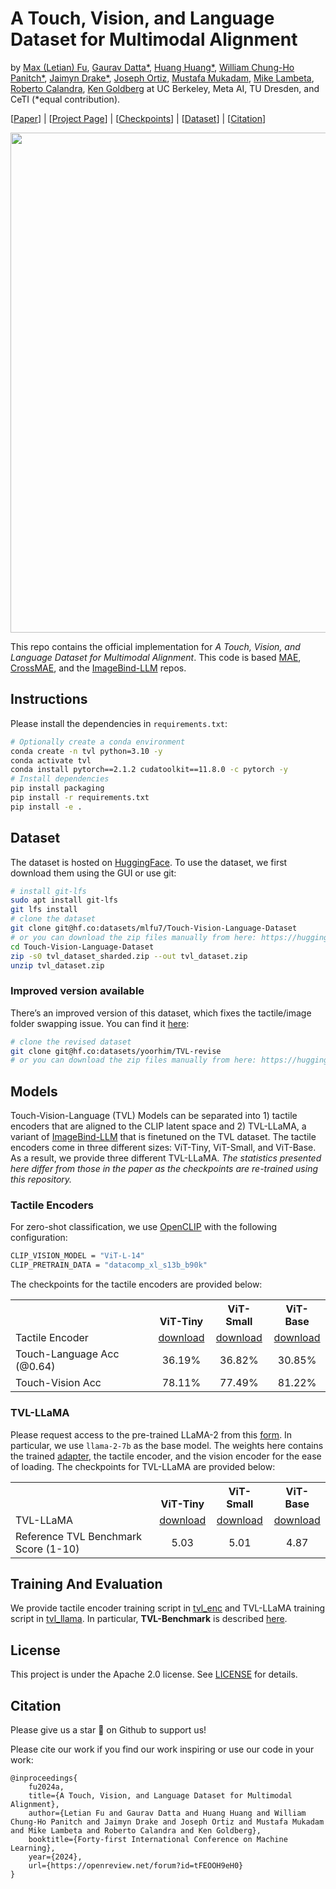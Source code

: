 # A Touch, Vision, and Language Dataset for Multimodal Alignment
by <a href="https://max-fu.github.io">Max (Letian) Fu</a>, <a href="https://www.linkedin.com/in/gaurav-datta/">Gaurav Datta*</a>, <a href="https://qingh097.github.io/">Huang Huang*</a>, <a href="https://autolab.berkeley.edu/people">William Chung-Ho Panitch*</a>, <a href="https://www.linkedin.com/in/jaimyn-drake/">Jaimyn Drake*</a>, <a href="https://joeaortiz.github.io/">Joseph Ortiz</a>, <a href="https://www.mustafamukadam.com/">Mustafa Mukadam</a>, <a href="https://scholar.google.com/citations?user=p6DCMrQAAAAJ&hl=en">Mike Lambeta</a>, <a href="https://lasr.org/">Roberto Calandra</a>, <a href="https://goldberg.berkeley.edu">Ken Goldberg</a> at UC Berkeley, Meta AI, TU Dresden, and CeTI (*equal contribution).

[[Paper](https://openreview.net/forum?id=tFEOOH9eH0)] | [[Project Page](https://tactile-vlm.github.io/)] | [[Checkpoints](https://huggingface.co/mlfu7/Touch-Vision-Language-Models)] | [[Dataset](https://huggingface.co/datasets/mlfu7/Touch-Vision-Language-Dataset)] | [[Citation](#citation)]

<p align="center">
  <img src="img/splash_figure_alt.png" width="800">
</p>


This repo contains the official implementation for *A Touch, Vision, and Language Dataset for Multimodal Alignment*. This code is based [MAE](https://github.com/facebookresearch/mae), [CrossMAE](https://github.com/TonyLianLong/CrossMAE), and the [ImageBind-LLM](https://github.com/OpenGVLab/LLaMA-Adapter/tree/main/imagebind_LLM) repos.

## Instructions
Please install the dependencies in `requirements.txt`:
```sh
# Optionally create a conda environment
conda create -n tvl python=3.10 -y
conda activate tvl
conda install pytorch==2.1.2 cudatoolkit==11.8.0 -c pytorch -y
# Install dependencies
pip install packaging
pip install -r requirements.txt
pip install -e . 
```

## Dataset
The dataset is hosted on [HuggingFace](https://huggingface.co/datasets/mlfu7/Touch-Vision-Language-Dataset). To use the dataset, we first download them using the GUI or use git:
```bash
# install git-lfs
sudo apt install git-lfs
git lfs install
# clone the dataset
git clone git@hf.co:datasets/mlfu7/Touch-Vision-Language-Dataset
# or you can download the zip files manually from here: https://huggingface.co/datasets/mlfu7/Touch-Vision-Language-Dataset/tree/main
cd Touch-Vision-Language-Dataset
zip -s0 tvl_dataset_sharded.zip --out tvl_dataset.zip
unzip tvl_dataset.zip 
```
### Improved version available
There’s an improved version of this dataset, which fixes the tactile/image folder swapping issue.
You can find it [here](https://huggingface.co/datasets/yoorhim/TVL-revise):
```bash
# clone the revised dataset
git clone git@hf.co:datasets/yoorhim/TVL-revise
# or you can download the zip files manually from here: https://huggingface.co/datasets/yoorhim/TVL-revise/tree/main
```

## Models
Touch-Vision-Language (TVL) Models can be separated into 1) tactile encoders that are aligned to the CLIP latent space and 2) TVL-LLaMA, a variant of [ImageBind-LLM](https://github.com/OpenGVLab/LLaMA-Adapter/tree/main/imagebind_LLM) that is finetuned on the TVL dataset. The tactile encoders come in three different sizes: ViT-Tiny, ViT-Small, and ViT-Base. As a result, we provide three different TVL-LLaMA. *The statistics presented here differ from those in the paper as the checkpoints are re-trained using this repository.*

### Tactile Encoders
For zero-shot classification, we use [OpenCLIP](https://github.com/mlfoundations/open_clip) with the following configuration:
```bash
CLIP_VISION_MODEL = "ViT-L-14"
CLIP_PRETRAIN_DATA = "datacomp_xl_s13b_b90k"
``` 
The checkpoints for the tactile encoders are provided below:

<table><tbody>
<!-- START TABLE -->
<!-- TABLE HEADER -->
<th valign="bottom"></th>
<th valign="bottom">ViT-Tiny</th>
<th valign="bottom">ViT-Small</th>
<th valign="bottom">ViT-Base</th>
<!-- TABLE BODY -->
<tr><td align="left">Tactile Encoder</td>
<td align="center"><a href='https://huggingface.co/mlfu7/Touch-Vision-Language-Models/resolve/main/ckpt/tvl_enc/tvl_enc_vittiny.pth?download=true'>download</a></td>
<td align="center"><a href='https://huggingface.co/mlfu7/Touch-Vision-Language-Models/resolve/main/ckpt/tvl_enc/tvl_enc_vits.pth?download=true'>download</a></td>
<td align="center"><a href='https://huggingface.co/mlfu7/Touch-Vision-Language-Models/resolve/main/ckpt/tvl_enc/tvl_enc_vitb.pth?download=true'>download</a></td>
</tr>
<tr><td align="left">Touch-Language Acc (@0.64)</td>
<td align="center">36.19%</td>
<td align="center">36.82%</td>
<td align="center">30.85%</td>
</tr>
<tr><td align="left">Touch-Vision Acc</td>
<td align="center">78.11%</td>
<td align="center">77.49%</td>
<td align="center">81.22%</td>
</tr>
</tbody></table>

### TVL-LLaMA
Please request access to the pre-trained LLaMA-2 from this [form](https://llama.meta.com/llama-downloads/). In particular, we use `llama-2-7b` as the base model. The weights here contains the trained [adapter](https://arxiv.org/abs/2309.03905), the tactile encoder, and the vision encoder for the ease of loading. 
The checkpoints for TVL-LLaMA are provided below:
<table><tbody>
<!-- START TABLE -->
<!-- TABLE HEADER -->
<th valign="bottom"></th>
<th valign="bottom">ViT-Tiny</th>
<th valign="bottom">ViT-Small</th>
<th valign="bottom">ViT-Base</th>
<!-- TABLE BODY -->
<tr><td align="left">TVL-LLaMA</td>
<td align="center"><a href='https://huggingface.co/mlfu7/Touch-Vision-Language-Models/resolve/main/ckpt/tvl_llama/tvl_llama_vittiny.pth?download=true'>download</a></td>
<td align="center"><a href='https://huggingface.co/mlfu7/Touch-Vision-Language-Models/resolve/main/ckpt/tvl_llama/tvl_llama_vits.pth?download=true'>download</a></td>
<td align="center"><a href='https://huggingface.co/mlfu7/Touch-Vision-Language-Models/resolve/main/ckpt/tvl_llama/tvl_llama_vitb.pth?download=true'>download</a></td>
</tr>
<tr><td align="left">Reference TVL Benchmark Score (1-10)</td>
<td align="center">5.03</td>
<td align="center">5.01</td>
<td align="center"> 4.87</td>
</tr>
</tbody></table>

## Training And Evaluation
We provide tactile encoder training script in [tvl_enc](tvl_enc/README.md) and TVL-LLaMA training script in [tvl_llama](tvl_llama/README.md). In particular, **TVL-Benchmark** is described [here](tvl_llama/README.md#tvl-benchmark).

## License
This project is under the Apache 2.0 license. See [LICENSE](LICENSE.txt) for details.

## Citation
Please give us a star 🌟 on Github to support us!

Please cite our work if you find our work inspiring or use our code in your work:
```
@inproceedings{
    fu2024a,
    title={A Touch, Vision, and Language Dataset for Multimodal Alignment},
    author={Letian Fu and Gaurav Datta and Huang Huang and William Chung-Ho Panitch and Jaimyn Drake and Joseph Ortiz and Mustafa Mukadam and Mike Lambeta and Roberto Calandra and Ken Goldberg},
    booktitle={Forty-first International Conference on Machine Learning},
    year={2024},
    url={https://openreview.net/forum?id=tFEOOH9eH0}
}
```
